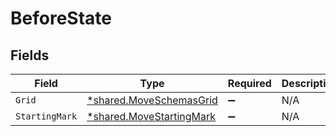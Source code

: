 # BeforeState


## Fields

| Field                                                                      | Type                                                                       | Required                                                                   | Description                                                                |
| -------------------------------------------------------------------------- | -------------------------------------------------------------------------- | -------------------------------------------------------------------------- | -------------------------------------------------------------------------- |
| `Grid`                                                                     | [*shared.MoveSchemasGrid](../../../pkg/models/shared/moveschemasgrid.md)   | :heavy_minus_sign:                                                         | N/A                                                                        |
| `StartingMark`                                                             | [*shared.MoveStartingMark](../../../pkg/models/shared/movestartingmark.md) | :heavy_minus_sign:                                                         | N/A                                                                        |